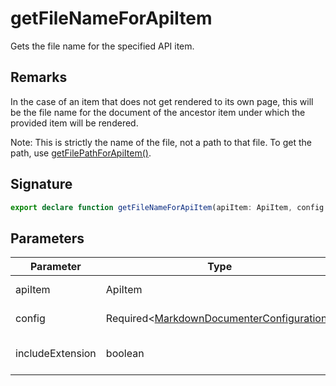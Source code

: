 
# getFileNameForApiItem

Gets the file name for the specified API item.

## Remarks

In the case of an item that does not get rendered to its own page, this will be the file name for the document of the ancestor item under which the provided item will be rendered.

Note: This is strictly the name of the file, not a path to that file. To get the path, use [getFilePathForApiItem()](docs/api-markdown-documenter/getfilepathforapiitem-function)<!-- -->.

## Signature

```typescript
export declare function getFileNameForApiItem(apiItem: ApiItem, config: Required<MarkdownDocumenterConfiguration>, includeExtension: boolean): string;
```

## Parameters

|  Parameter | Type | Description |
|  --- | --- | --- |
|  apiItem | ApiItem | The API item for which we are generating a file path. |
|  config | Required&lt;[MarkdownDocumenterConfiguration](docs/api-markdown-documenter/markdowndocumenterconfiguration-interface)<!-- -->&gt; | See [MarkdownDocumenterConfiguration](docs/api-markdown-documenter/markdowndocumenterconfiguration-interface) |
|  includeExtension | boolean | Whether or not to include the <code>.md</code> file extension at the end of the file name. |

